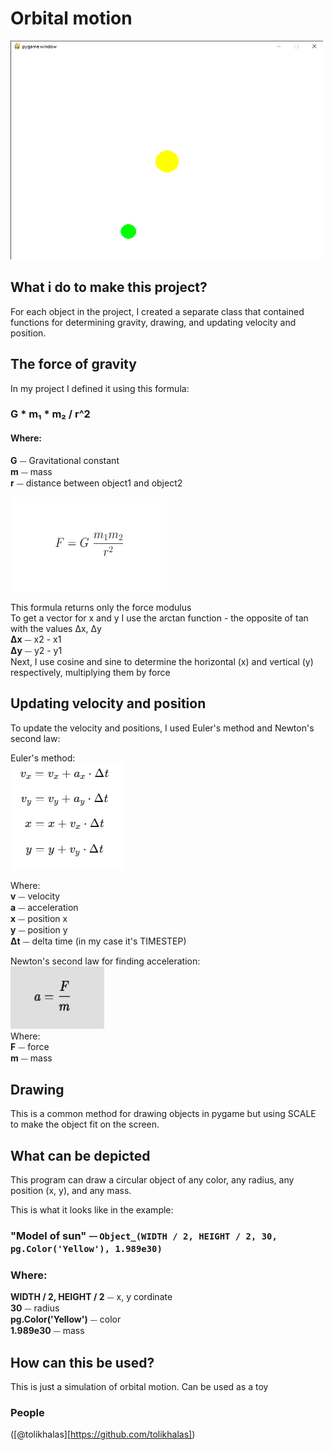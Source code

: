 # Orbital motion

<img src="img/screen.png" alt="screenshot" width="500" height="350">

## What i do to make this project?

For each object in the project, I created a separate class that contained functions for determining gravity, drawing, and updating velocity and position.

## The force of gravity

In my project I defined it using this formula: 
### G * m₁ * m₂ / r^2  
#### Where:  
  
 **G** ⏤ Gravitational constant\
 **m** ⏤ mass\
 **r** ⏤ distance between object1 and object2

<img src="img/newton-law-gravitation-gravity-gravitational-force.png" alt="Newton gravity formula" width="250" height="150">

This formula returns only the force modulus  
To get a vector for x and y I use the arctan function - the opposite of tan with the values ​​Δx, Δy  
**Δx** ⏤  x2 - x1  
**Δy** ⏤  y2 - y1  
Next, I use cosine and sine to determine the horizontal (x) and vertical (y) respectively, multiplying them by force

## Updating velocity and position

To update the velocity and positions, I used Euler's method and Newton's second law:  

Euler's method:  
<img src="img/Euler.png" alt="Euler method" width="auto" height="auto">

Where:  
**v** ⏤ velocity  
**a** ⏤ acceleration  
**x** ⏤ position x  
**y** ⏤ position y  
​**Δt** ⏤ delta time (in my case it's TIMESTEP)

Newton's second law for finding acceleration:  
<img src="img/NewtonsSecondLaw.png" alt="Newton's second law" width="150" height="100">  
Where:  
**F** ⏤ force  
**m** ⏤ mass

## Drawing
This is a common method for drawing objects in pygame but using SCALE to make the object fit on the screen.

## What can be depicted

This program can draw a circular object of any color, any radius, any position (x, y), and any mass.

This is what it looks like in the example:  
### "Model of sun" ⏤ `Object_(WIDTH / 2, HEIGHT / 2, 30, pg.Color('Yellow'), 1.989e30)` 
### Where:  
**WIDTH / 2, HEIGHT / 2** ⏤ x, y cordinate  
**30** ⏤ radius  
**pg.Color('Yellow')** ⏤ color  
**1.989e30** ⏤ mass

## How can this be used?

This is just a simulation of orbital motion. Can be used as a toy

### People
([@tolikhalas][https://github.com/tolikhalas])

